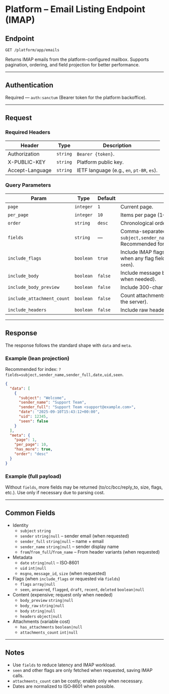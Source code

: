 # Platform – Email Listing Endpoint (IMAP)

## Endpoint

`GET /platform/app/emails`

Returns IMAP emails from the platform-configured mailbox. Supports pagination, ordering, and field projection for better performance.

---

## Authentication

Required — `auth:sanctum` (Bearer token for the platform backoffice).

---

## Request

### Required Headers

| Header           | Type     | Description |
| ---------------- | -------- | ----------- |
| Authorization    | `string` | `Bearer {token}`. |
| X-PUBLIC-KEY     | `string` | Platform public key. |
| Accept-Language  | `string` | IETF language (e.g., `en`, `pt-BR`, `es`). |

### Query Parameters

| Param                        | Type       | Default | Description |
| ---------------------------- | ---------- | ------- | ----------- |
| `page`                       | `integer`  | `1`     | Current page. |
| `per_page`                   | `integer`  | `10`    | Items per page (1–100). |
| `order`                      | `string`   | `desc`  | Chronological order: `asc` or `desc`. |
| `fields`                     | `string`   | —       | Comma-separated list for projection (e.g., `subject,sender_name,sender_full,date,uid,seen`). Recommended for performance. |
| `include_flags`              | `boolean`  | `true`  | Include IMAP flags when needed. Auto-inferred when any flag field is requested via `fields` (e.g., `seen`). |
| `include_body`               | `boolean`  | `false` | Include message body (expensive; request only when needed). |
| `include_body_preview`       | `boolean`  | `false` | Include 300-char plain-text preview. |
| `include_attachment_count`   | `boolean`  | `false` | Count attachments (may be costly depending on the server). |
| `include_headers`            | `boolean`  | `false` | Include raw headers (extra cost). |

---

## Response

The response follows the standard shape with `data` and `meta`.

### Example (lean projection)

Recommended for index: `?fields=subject,sender_name,sender_full,date,uid,seen`.

```json
{
  "data": [
    {
      "subject": "Welcome",
      "sender_name": "Support Team",
      "sender_full": "Support Team <support@example.com>",
      "date": "2025-09-10T15:43:12+00:00",
      "uid": 12345,
      "seen": false
    }
  ],
  "meta": {
    "page": 1,
    "per_page": 10,
    "has_more": true,
    "order": "desc"
  }
}
```

### Example (full payload)

Without `fields`, more fields may be returned (to/cc/bcc/reply_to, size, flags, etc.). Use only if necessary due to parsing cost.

---

## Common Fields

- Identity
  - `subject` `string`
  - `sender` `string|null` – sender email (when requested)
  - `sender_full` `string|null` – name + email
  - `sender_name` `string|null` – sender display name
  - `from`/`from_full`/`from_name` – From header variants (when requested)
- Metadata
  - `date` `string|null` – ISO‑8601
  - `uid` `int|null`
  - `msgno`, `message_id`, `size` (when requested)
- Flags (when `include_flags` or requested via `fields`)
  - `flags` `array|null`
  - `seen`, `answered`, `flagged`, `draft`, `recent`, `deleted` `boolean|null`
- Content (expensive; request only when needed)
  - `body_preview` `string|null`
  - `body_raw` `string|null`
  - `body` `string|null`
  - `headers` `object|null`
- Attachments (variable cost)
  - `has_attachments` `boolean|null`
  - `attachments_count` `int|null`

---

## Notes

- Use `fields` to reduce latency and IMAP workload.
- `seen` and other flags are only fetched when requested, saving IMAP calls.
- `attachments_count` can be costly; enable only when necessary.
- Dates are normalized to ISO‑8601 when possible.
